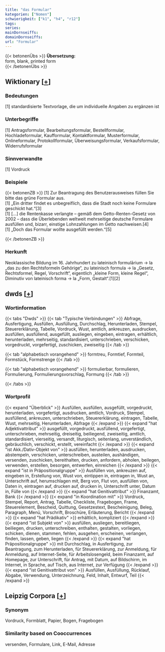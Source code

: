 ```yaml
---
title: "das Formular"
kategorien: ["Nomen"]
schwierigkeit: ["k1", "h4", "r12"]
tags:
series:
mainDornseiffs:
domainDornseiffs:
url: "Formular"
---
```


{{< betonenÜbs >}}
**Übersetzung:**  
form, blank, printed  form  
{{< /betonenÜbs >}}

## Wiktionary [[+](https://de.wiktionary.org/wiki/Formular)]

### Bedeutungen
[1] standardisierte Textvorlage, die um individuelle Angaben zu ergänzen ist  

### Unterbegriffe
[1] Antragsformular, Bearbeitungsformular, Bestellformular, Hochladeformular, Kaufformular, Kontaktformular, Musterformular, Onlineformular, Protokollformular, Überweisungsformular, Verkaufsformular, Widerrufsformular  

### Sinnverwandte
[1] Vordruck  

### Beispiele
{{< betonenZB >}}
[1] Zur Beantragung des Benutzerausweises füllen Sie bitte das grüne Formular aus.  
[1] „Ein dritter findet es unbegreiflich, dass die Stadt noch keine Formulare geschickt hat.“[3]  
[1] […] die Rentenkasse verlangte – gemäß dem Getto-Renten-Gesetz von 2002 – dass die Überlebenden weltweit mehrseitige deutsche Formulare ausfüllen und, bizarr, einstige Lohnzahlungen im Getto nachweisen.[4]  
[1] „Doch das Formular wollte ausgefüllt werden.“[5]  

{{< /betonenZB >}}
### Herkunft
Neoklassische Bildung im 16. Jahrhundert zu lateinisch formulārium → la „das zu den Rechtsformeln Gehörige“, zu lateinisch formula → la „Gesetz, Rechtsformel, Regel, Vorschrift“, eigentlich „kleine Form, kleine Regel“, Diminutiv von lateinisch forma → la „Form, Gestalt“.[1][2]  



## dwds [[+](https://www.dwds.de/wb/Formular)]

### Wortinformation
{{< tabs "Dwds" >}}
{{< tab "Typische Verbindungen" >}}
Abfrage, Ausfertigung, Ausfüllen, Ausfüllung, Durchschlag, Herunterladen, Stempel, Steuererklärung, Tabelle, Vordruck, Wust, amtlich, ankreuzen, ausdrucken, ausfüllen, ausfüllend, ausgefüllt, ausliegen, eingeben, eintragen, erhältlich, herunterladen, mehrseitig, standardisiert, unterschrieben, verschicken, vorgedruckt, vorgefertigt, zuschicken, zweiseitig
{{< /tab >}}

{{< tab "alphabetisch vorangehend" >}}
formtreu, Formtief, Formteil, Formstück, Formstrenge
{{< /tab >}}

{{< tab "alphabetisch vorangehend" >}}
formulierbar, formulieren, Formulierung, Formulierungsvorschlag, Formung
{{< /tab >}}

{{< /tabs >}}

### Wortprofil
{{< expand "Überblick" >}} Ausfüllen, ausfüllen, ausgefüllt, vorgedruckt, herunterladen, vorgefertigt, ausdrucken, amtlich, Vordruck, Stempel, ausfüllend, ankreuzen, unterschrieben, Steuererklärung, eintragen, Tabelle, Wust, mehrseitig, Herunterladen, Abfrage {{< /expand >}}
{{< expand "hat Adjektivattribut" >}} ausgefüllt, vorgedruckt, ausfüllend, vorgefertigt, unterschrieben, mehrseitig, dreiseitig, beiliegend, zweiseitig, amtlich, standardisiert, vierseitig, versandt, liturgisch, seitenlang, unverständlich, gebräuchlich, verschickt, erstellt, vereinfacht {{< /expand >}}
{{< expand "ist Akk./Dativ-Objekt von" >}} ausfüllen, herunterladen, ausdrucken, abstempeln, verschicken, unterschreiben, austeilen, aushändigen, versenden, zuschicken, bereithalten, drucken, anfordern, abholen, beilegen, verwenden, erstellen, besorgen, entwerfen, einreichen {{< /expand >}}
{{< expand "ist in Präpositionalgruppe" >}} Ausfüllen von, ankreuzen auf, eingeben in, Erstellung von, Wust von, eintippen in, eintragen in, Wust an, Unterschrift auf, herumschlagen mit, Berg von, Flut von, ausfüllen von, Daten in, eintragen auf, drucken auf, drucken in, Unterschrift unter, Datum in, Fülle von {{< /expand >}}
{{< expand "hat Genitivattribut" >}} Finanzamt, Bank {{< /expand >}}
{{< expand "in Koordination mit" >}} Vordruck, Stempel, Report, Antrag, Tabelle, Checkliste, Fragebogen, Frame, Steuerelement, Bescheid, Quittung, Gesetzestext, Bescheinigung, Beleg, Paragraph, Menü, Vorschrift, Broschüre, Erläuterung, Bericht {{< /expand >}}
{{< expand "hat Prädikativ" >}} erhältlich, kompliziert {{< /expand >}}
{{< expand "ist Subjekt von" >}} ausfüllen, ausliegen, bereitliegen, beiliegen, drucken, unterschreiben, enthalten, gestalten, vorliegen, schicken, dienen, stammen, fehlen, ausgehen, erscheinen, verlangen, finden, lassen, geben, liegen {{< /expand >}}
{{< expand "hat Präpositionalgruppe" >}} mit Durchschlag, in Ausfertigung, zur Beantragung, zum Herunterladen, für Steuererklärung, zur Anmeldung, für Anmeldung, auf Internet-Seite, für Arbeitslosengeld, beim Finanzamt, auf Homepage, zur Unterschrift, für Antrag, mit Datum, auf Bildschirm, im Internet, in Sprache, auf Tisch, aus Internet, zur Verfügung {{< /expand >}}
{{< expand "ist Genitivattribut von" >}} Ausfüllen, Ausfüllung, Rücklauf, Abgabe, Verwendung, Unterzeichnung, Feld, Inhalt, Entwurf, Teil {{< /expand >}}

## Leipzig Corpora [[+](https://corpora.uni-leipzig.de/en/res?word=Formular&corpusId=deu_newscrawl-public_2018)]


### Synonym
Vordruck, Formblatt, Papier, Bogen, Fragebogen


### Similarity based on Cooccurrences
versenden, Formulare, Link, E-Mail, Adresse

